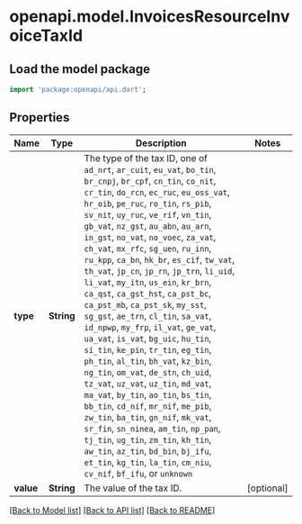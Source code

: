 # openapi.model.InvoicesResourceInvoiceTaxId

## Load the model package
```dart
import 'package:openapi/api.dart';
```

## Properties
Name | Type | Description | Notes
------------ | ------------- | ------------- | -------------
**type** | **String** | The type of the tax ID, one of `ad_nrt`, `ar_cuit`, `eu_vat`, `bo_tin`, `br_cnpj`, `br_cpf`, `cn_tin`, `co_nit`, `cr_tin`, `do_rcn`, `ec_ruc`, `eu_oss_vat`, `hr_oib`, `pe_ruc`, `ro_tin`, `rs_pib`, `sv_nit`, `uy_ruc`, `ve_rif`, `vn_tin`, `gb_vat`, `nz_gst`, `au_abn`, `au_arn`, `in_gst`, `no_vat`, `no_voec`, `za_vat`, `ch_vat`, `mx_rfc`, `sg_uen`, `ru_inn`, `ru_kpp`, `ca_bn`, `hk_br`, `es_cif`, `tw_vat`, `th_vat`, `jp_cn`, `jp_rn`, `jp_trn`, `li_uid`, `li_vat`, `my_itn`, `us_ein`, `kr_brn`, `ca_qst`, `ca_gst_hst`, `ca_pst_bc`, `ca_pst_mb`, `ca_pst_sk`, `my_sst`, `sg_gst`, `ae_trn`, `cl_tin`, `sa_vat`, `id_npwp`, `my_frp`, `il_vat`, `ge_vat`, `ua_vat`, `is_vat`, `bg_uic`, `hu_tin`, `si_tin`, `ke_pin`, `tr_tin`, `eg_tin`, `ph_tin`, `al_tin`, `bh_vat`, `kz_bin`, `ng_tin`, `om_vat`, `de_stn`, `ch_uid`, `tz_vat`, `uz_vat`, `uz_tin`, `md_vat`, `ma_vat`, `by_tin`, `ao_tin`, `bs_tin`, `bb_tin`, `cd_nif`, `mr_nif`, `me_pib`, `zw_tin`, `ba_tin`, `gn_nif`, `mk_vat`, `sr_fin`, `sn_ninea`, `am_tin`, `np_pan`, `tj_tin`, `ug_tin`, `zm_tin`, `kh_tin`, `aw_tin`, `az_tin`, `bd_bin`, `bj_ifu`, `et_tin`, `kg_tin`, `la_tin`, `cm_niu`, `cv_nif`, `bf_ifu`, or `unknown` | 
**value** | **String** | The value of the tax ID. | [optional] 

[[Back to Model list]](../README.md#documentation-for-models) [[Back to API list]](../README.md#documentation-for-api-endpoints) [[Back to README]](../README.md)


